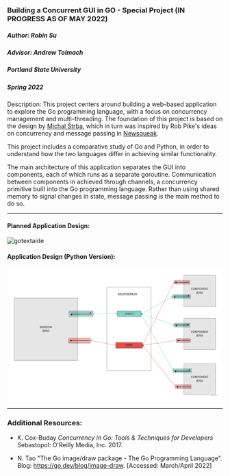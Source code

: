 ### Building a Concurrent GUI in GO - Special Project (IN PROGRESS AS OF MAY 2022)

##### Author: Robin Su
##### Advisor: Andrew Tolmach
##### Portland State University
##### Spring 2022 

Description: This project centers around building a web-based application to explore the Go programming language, with a focus on concurrency management and multi-threading. The foundation of this project is based on the design by [Michal Štrba](https://github.com/faiface/gui), which in turn was inspired by Rob Pike's ideas on concurrency and message passing in [Newsqueak](https://www.youtube.com/watch?v=hB05UFqOtFA&t=2408s).

This project includes a comparative study of Go and Python, in order to understand how the two languages differ in achieving similar functionality.

The main architecture of this application separates the GUI into components, each of which runs as a separate goroutine. Communication between components in achieved through channels, a concurrency primitive built into the Go programming language. Rather than using shared memory to signal changes in state, message passing is the main method to do so.

-------

#### Planned Application Design:

![gotextaide](https://user-images.githubusercontent.com/53282793/164770389-36072824-009b-45ef-b026-8fad29d952c0.jpg)

#### Application Design (Python Version):

![pytextaide](./images/python_app_design.jpg)

-------

### Additional Resources:

 - K. Cox-Buday *Concurrency in Go: Tools & Techniques for Developers* Sebastopol: O'Reilly Media, Inc. 2017.

 - N. Tao "The Go image/draw package - The Go Programming Language". Blog: https://go.dev/blog/image-draw. [Accessed: March/April 2022]
